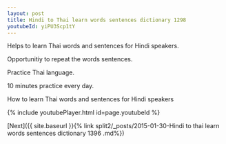 ```yaml
---
layout: post
title: Hindi to Thai learn words sentences dictionary 1298 
youtubeId: yiPU3Scp1tY
---
```

 
 
Helps to learn Thai words and sentences for Hindi speakers.

Opportunitiy to repeat the words sentences. 

Practice Thai language. 
 
10 minutes practice every day. 
 
How to learn Thai words and sentences for Hindi speakers 
 
{% include youtubePlayer.html id=page.youtubeId %}
 
 
[Next]({{ site.baseurl }}{% link  split2/_posts/2015-01-30-Hindi to thai learn words sentences dictionary 1396 .md%})
 
